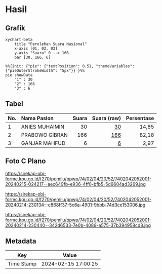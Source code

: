 # Hasil

## Grafik

```mermaid
xychart-beta
    title "Perolehan Suara Nasional"
    x-axis [01, 02, 03]
    y-axis "Suara" 0 --> 166
    bar [30, 166, 6]
```

```mermaid
%%{init: {"pie": {"textPosition": 0.5}, "themeVariables": {"pieOuterStrokeWidth": "5px"}} }%%
pie showData
    "1" : 30
    "2" : 166
    "3" : 6
```

## Tabel

| No. | Nama Paslon    | Suara | Suara (raw) | Persentase |
|:--- |:-------------- | -----:| -----------:| ----------:|
| 1   | ANIES MUHAIMIN | 30    | [30][p-1]   | 14,85      |
| 2   | PRABOWO GIBRAN | 166   | [166][p-2]  | 82,18      |
| 3   | GANJAR MAHFUD  | 6     | [6][p-3]    | 2,97       |


[p-1]: https://github.com/gigit-pemilu/pemilu-2024/blob/main/pilpres/hitung-suara/sub/74-sulawesi-tenggara/sub/02-konawe/sub/04-pondidaha/sub/2052-lahonggumbi/sub/001-tps/sub/paslon-1.txt
[p-2]: https://github.com/gigit-pemilu/pemilu-2024/blob/main/pilpres/hitung-suara/sub/74-sulawesi-tenggara/sub/02-konawe/sub/04-pondidaha/sub/2052-lahonggumbi/sub/001-tps/sub/paslon-2.txt
[p-3]: https://github.com/gigit-pemilu/pemilu-2024/blob/main/pilpres/hitung-suara/sub/74-sulawesi-tenggara/sub/02-konawe/sub/04-pondidaha/sub/2052-lahonggumbi/sub/001-tps/sub/paslon-3.txt

## Foto C Plano

https://sirekap-obj-formc.kpu.go.id/f270/pemilu/ppwp/74/02/04/20/52/7402042052001-20240215-024217--aec649fb-e936-4ff0-bfb5-5d6604ad3269.jpg

https://sirekap-obj-formc.kpu.go.id/f270/pemilu/ppwp/74/02/04/20/52/7402042052001-20240214-230134--c868ff37-5c6a-4901-9bbb-74d3ce153006.jpg

https://sirekap-obj-formc.kpu.go.id/f270/pemilu/ppwp/74/02/04/20/52/7402042052001-20240214-230440--342d6533-7e0b-4089-a575-37b394958cd8.jpg


## Metadata

| Key        | Value               |
| ---------- | ------------------- |
| Time Stamp | 2024-02-15 17:00:25 |



